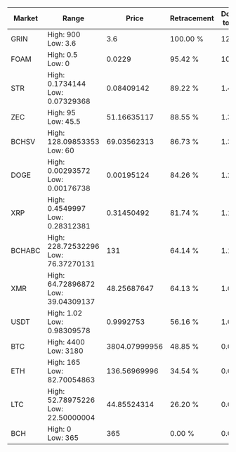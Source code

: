 | Market | Range | Price| Retracement | Doubles to 50% |
| --- | --- | --- | --- | --- |
| GRIN | High: 900<br />Low: 3.6 | 3.6 | 100.00 % | 125.50 |
| FOAM | High: 0.5<br />Low: 0 | 0.0229 | 95.42 % | 10.92 |
| STR | High: 0.1734144<br />Low: 0.07329368 | 0.08409142 | 89.22 % | 1.47 |
| ZEC | High: 95<br />Low: 45.5 | 51.16635117 | 88.55 % | 1.37 |
| BCHSV | High: 128.09853353<br />Low: 60 | 69.03562313 | 86.73 % | 1.36 |
| DOGE | High: 0.00293572<br />Low: 0.00176738 | 0.00195124 | 84.26 % | 1.21 |
| XRP | High: 0.4549997<br />Low: 0.28312381 | 0.31450492 | 81.74 % | 1.17 |
| BCHABC | High: 228.72532296<br />Low: 76.37270131 | 131 | 64.14 % | 1.16 |
| XMR | High: 64.72896872<br />Low: 39.04309137 | 48.25687647 | 64.13 % | 1.08 |
| USDT | High: 1.02<br />Low: 0.98309578 | 0.9992753 | 56.16 % | 1.00 |
| BTC | High: 4400<br />Low: 3180 | 3804.07999956 | 48.85 % | 0.00 |
| ETH | High: 165<br />Low: 82.70054863 | 136.56969996 | 34.54 % | 0.00 |
| LTC | High: 52.78975226<br />Low: 22.50000004 | 44.85524314 | 26.20 % | 0.00 |
| BCH | High: 0<br />Low: 365 | 365 | 0.00 % | 0.00 |
